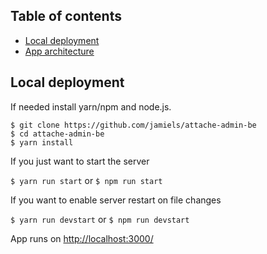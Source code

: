 ## Table of contents

- [Local deployment](#--local-deployment)
- [App architecture](#--app-architecture)

## Local deployment

If needed install yarn/npm and node.js.

```
$ git clone https://github.com/jamiels/attache-admin-be
$ cd attache-admin-be
$ yarn install
```

If you just want to start the server

`$ yarn run start`
or
`$ npm run start`

If you want to enable server restart on file changes

`$ yarn run devstart`
or
`$ npm run devstart`

App runs on [http://localhost:3000/](http://localhost:3000/)
